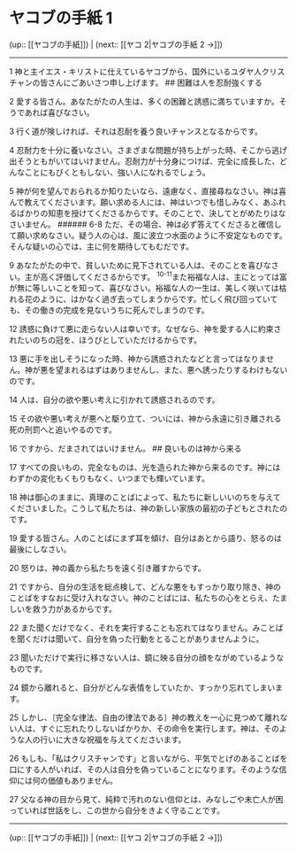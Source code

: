# ヤコブの手紙 1

(up:: [[ヤコブの手紙]]) | (next:: [[ヤコ 2|ヤコブの手紙 2 →]])

***


1 神と主イエス・キリストに仕えているヤコブから、国外にいるユダヤ人クリスチャンの皆さんにごあいさつ申し上げます。 ## 困難は人を忍耐強くする 

2 愛する皆さん。あなたがたの人生は、多くの困難と誘惑に満ちていますか。そうであれば喜びなさい。 

3 行く道が険しければ、それは忍耐を養う良いチャンスとなるからです。 

4 忍耐力を十分に養いなさい。さまざまな問題が持ち上がった時、そこから逃げ出そうともがいてはいけません。忍耐力が十分身につけば、完全に成長した、どんなことにもびくともしない、強い人になれるでしょう。 

5 神が何を望んでおられるか知りたいなら、遠慮なく、直接尋ねなさい。神は喜んで教えてくださいます。願い求める人には、神はいつでも惜しみなく、あふれるばかりの知恵を授けてくださるからです。そのことで、決してとがめたりはなさいません。 ###### 6-8 ただ、その場合、神は必ず答えてくださると確信して願い求めなさい。疑う人の心は、風に波立つ水面のように不安定なものです。そんな疑いの心では、主に何を期待してもむだです。 

9 あなたがたの中で、貧しいために見下されている人は、そのことを喜びなさい。主が高く評価してくださるからです。 <sup class="versenum">10-11</sup>また裕福な人は、主にとっては富が無に等しいことを知って、喜びなさい。裕福な人の一生は、美しく咲いては枯れる花のように、はかなく過ぎ去ってしまうからです。忙しく飛び回っていても、その働きの完成を見ないうちに死んでしまうのです。 

12 誘惑に負けて悪に走らない人は幸いです。なぜなら、神を愛する人に約束されたいのちの冠を、ほうびとしていただけるからです。 

13 悪に手を出しそうになった時、神から誘惑されたなどと言ってはなりません。神が悪を望まれるはずはありませんし、また、悪へ誘ったりするわけもないのです。 

14 人は、自分の欲や悪い考えに引かれて誘惑されるのです。 

15 その欲や悪い考えが悪へと駆り立て、ついには、神から永遠に引き離される死の刑罰へと追いやるのです。 

16 ですから、だまされてはいけません。 ## 良いものは神から来る 

17 すべての良いもの、完全なものは、光を造られた神から来るのです。神にはわずかの変化もくもりもなく、いつまでも輝いています。 

18 神は御心のままに、真理のことばによって、私たちに新しいいのちを与えてくださいました。こうして私たちは、神の新しい家族の最初の子どもとされたのです。 

19 愛する皆さん。人のことばにまず耳を傾け、自分はあとから語り、怒るのは最後にしなさい。 

20 怒りは、神の義から私たちを遠く引き離すからです。 

21 ですから、自分の生活を総点検して、どんな悪をもすっかり取り除き、神のことばをすなおに受け入れなさい。神のことばには、私たちの心をとらえ、たましいを救う力があるからです。 

22 また聞くだけでなく、それを実行することも忘れてはなりません。みことばを聞くだけは聞いて、自分を偽った行動をとることがありませんように。 

23 聞いただけで実行に移さない人は、鏡に映る自分の顔をながめているようなものです。 

24 鏡から離れると、自分がどんな表情をしていたか、すっかり忘れてしまいます。 

25 しかし、〔完全な律法、自由の律法である〕神の教えを一心に見つめて離れない人は、すぐに忘れたりしないばかりか、その命令を実行します。神は、そのような人の行いに大きな祝福を与えてくださいます。 

26 もしも、「私はクリスチャンです」と言いながら、平気でとげのあることばを口にする人がいれば、その人は自分を偽っていることになります。そのような信仰には何の価値もありません。 

27 父なる神の目から見て、純粋で汚れのない信仰とは、みなしごや未亡人が困っていれば世話をし、この世から自分をきよく守ることです。

***

(up:: [[ヤコブの手紙]]) | (next:: [[ヤコ 2|ヤコブの手紙 2 →]])
